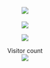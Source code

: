 <h2 align="center">
<img src="https://tenor.com/WidS.gif">
</h2>


<p align="center">
  <img src="https://github-readme-stats.vercel.app/api/?username=0xdaddy&title_color=4F8CC9&text_color=9f9f9f&show_icons=true&bg_color=00000000&hide_border=true&icon_color=4F8CC9&hide_title=true&count_private=true" />
</p>

<p align="center">
    <img src="https://discord.c99.nl/widget/theme-1/451064700541861898.png">
</p>

<p align="center"> 
  Visitor count<br>
  <img src="https://profile-counter.glitch.me/0xdaddy/count.svg" />
</p>
